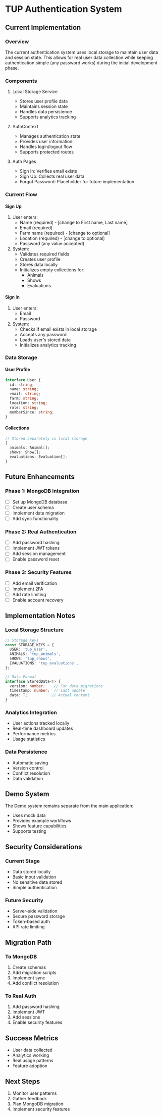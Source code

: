 # TUP Authentication System

## Current Implementation

### Overview
The current authentication system uses local storage to maintain user data and session state. This allows for real user data collection while keeping authentication simple (any password works) during the initial development phase.

### Components

1. Local Storage Service
   - Stores user profile data
   - Maintains session state
   - Handles data persistence
   - Supports analytics tracking

2. AuthContext
   - Manages authentication state
   - Provides user information
   - Handles login/logout flow
   - Supports protected routes

3. Auth Pages
   - Sign In: Verifies email exists
   - Sign Up: Collects real user data
   - Forgot Password: Placeholder for future implementation

### Current Flow

#### Sign Up
1. User enters:
   - Name (required) - [change to First name, Last name]
   - Email (required)
   - Farm name (required) - [change to optional]
   - Location (required)  - [change to optional]
   - Password (any value accepted)
2. System:
   - Validates required fields
   - Creates user profile
   - Stores data locally
   - Initializes empty collections for:
     * Animals
     * Shows
     * Evaluations

#### Sign In
1. User enters:
   - Email
   - Password
2. System:
   - Checks if email exists in local storage
   - Accepts any password
   - Loads user's stored data
   - Initializes analytics tracking

### Data Storage

#### User Profile
```typescript
interface User {
  id: string;
  name: string;
  email: string;
  farm: string;
  location: string;
  role: string;
  memberSince: string;
}
```

#### Collections
```typescript
// Stored separately in local storage
{
  animals: Animal[];
  shows: Show[];
  evaluations: Evaluation[];
}
```

## Future Enhancements

### Phase 1: MongoDB Integration
- [ ] Set up MongoDB database
- [ ] Create user schema
- [ ] Implement data migration
- [ ] Add sync functionality

### Phase 2: Real Authentication
- [ ] Add password hashing
- [ ] Implement JWT tokens
- [ ] Add session management
- [ ] Enable password reset

### Phase 3: Security Features
- [ ] Add email verification
- [ ] Implement 2FA
- [ ] Add rate limiting
- [ ] Enable account recovery

## Implementation Notes

### Local Storage Structure
```typescript
// Storage Keys
const STORAGE_KEYS = {
  USER: 'tup_user',
  ANIMALS: 'tup_animals',
  SHOWS: 'tup_shows',
  EVALUATIONS: 'tup_evaluations',
};

// Data Format
interface StoredData<T> {
  version: number;    // For data migrations
  timestamp: number;  // Last update
  data: T;           // Actual content
}
```

### Analytics Integration
- User actions tracked locally
- Real-time dashboard updates
- Performance metrics
- Usage statistics

### Data Persistence
- Automatic saving
- Version control
- Conflict resolution
- Data validation

## Demo System

The Demo system remains separate from the main application:
- Uses mock data
- Provides example workflows
- Shows feature capabilities
- Supports testing

## Security Considerations

### Current Stage
- Data stored locally
- Basic input validation
- No sensitive data stored
- Simple authentication

### Future Security
- Server-side validation
- Secure password storage
- Token-based auth
- API rate limiting

## Migration Path

### To MongoDB
1. Create schemas
2. Add migration scripts
3. Implement sync
4. Add conflict resolution

### To Real Auth
1. Add password hashing
2. Implement JWT
3. Add sessions
4. Enable security features

## Success Metrics
- User data collected
- Analytics working
- Real usage patterns
- Feature adoption

## Next Steps
1. Monitor user patterns
2. Gather feedback
3. Plan MongoDB migration
4. Implement security features